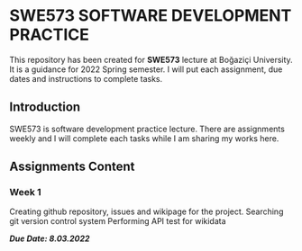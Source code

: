 # SWE573 SOFTWARE DEVELOPMENT PRACTICE

This repository has been created for **SWE573** lecture at Boğaziçi University. It is a guidance for 2022 Spring semester. I will put each assignment, due dates and instructions to complete tasks. 

## Introduction

SWE573 is software development practice lecture. There are assignments weekly and I will complete each tasks while I am sharing my works here.

## Assignments Content

### Week 1

Creating github repository, issues and wikipage for the project.
Searching git version control system
Performing API test for wikidata

***Due Date: 8.03.2022***

